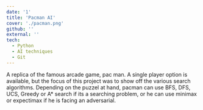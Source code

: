 ```yaml
---
date: '1'
title: 'Pacman AI'
cover: './pacman.png'
github: ''
external: ''
tech:
  - Python
  - AI techniques
  - Git
---
```


A replica of the famous arcade game, pac man. A single player option is available, but the focus of this project was to show off the various search algorithms. Depending on the puzzel at hand, pacman can use BFS, DFS, UCS, Greedy or A\* search if its a searching problem, or he can use minimax or expectimax if he is facing an adversarial.
